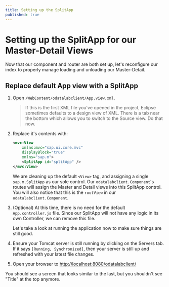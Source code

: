 ```yaml
---
title: Setting up the SplitApp
published: true
---
```


# Setting up the SplitApp for our Master-Detail Views

Now that our component and router are both set up, let's reconfigure our index to properly manage loading and unloading our Master-Detail.

## Replace default App view with a SplitApp

1. Open `/WebContent/odatalabclient/App.view.xml`.

    > If this is the first XML file you've opened in the project, Eclipse sometimes defaults to a design view of XML. There is a tab near the bottom which allows you to switch to the Source view. Do that now.

1. Replace it's contents with:

    ```xml
    <mvc:View
        xmlns:mvc="sap.ui.core.mvc"
        displayBlock="true"
        xmlns="sap.m">
        <SplitApp id="splitApp" />
    </mvc:View>
    ```

    We are cleaning up the default `<View>` tag, and assigning a single `sap.m.SplitApp` as our sole control. Our `odatalabclient.Component`'s routes will assign the Master and Detail views into this SplitApp control. You will also notice that this is the `rootView` in our `odatalabclient.Component`.

1. (Optional) At this time, there is no need for the default `App.controller.js` file. Since our SplitApp will not have any logic in its own Controller, we can remove this file.

    Let's take a look at running the application now to make sure things are still good.

1. Ensure your Tomcat server is still running by clicking on the Servers tab. If it says `[Running, Synchronized]`, then your server is still up and refreshed with your latest file changes.
1. Open your browser to [http://localhost:8080/odatalabclient/](http://localhost:8080/odatalabclient/)

You should see a screen that looks similar to the last, but you shouldn't see "Title" at the top anymore.
